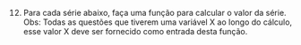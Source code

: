 12. Para cada série abaixo, faça uma função para calcular o valor da série. Obs: Todas as questões que tiverem uma variável X ao longo do cálculo, esse valor X deve ser fornecido como entrada desta função.